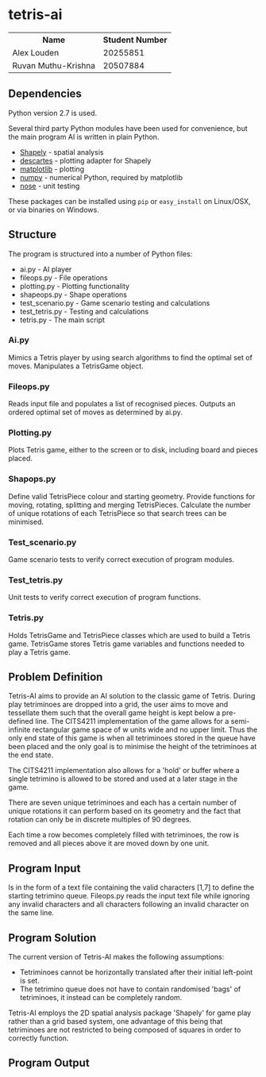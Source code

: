 tetris-ai
=========

<table>
  <tr>
    <th>Name</th><th>Student Number</th>
  </tr>
  <tr>
    <td>Alex Louden</td><td>20255851</td>
  </tr>
  <tr>
    <td>Ruvan Muthu-Krishna</td><td>20507884</td>
  </tr>
</table>

Dependencies
------------

Python version 2.7 is used.

Several third party Python modules have been used for convenience, but the main program AI is written in plain Python.

 * [Shapely](http://toblerity.github.io/shapely/manual.html) - spatial analysis
 * [descartes](https://pypi.python.org/pypi/descartes) - plotting adapter for Shapely
 * [matplotlib](http://matplotlib.org/) - plotting
 * [numpy](http://numpy.scipy.org/) - numerical Python, required by matplotlib
 * [nose](https://nose.readthedocs.org/en/latest/) - unit testing

These packages can be installed using `pip` or `easy_install` on Linux/OSX, or via binaries on Windows.

Structure
---------

The program is structured into a number of Python files:

 * ai.py - AI player
 * fileops.py - File operations
 * plotting.py - Plotting functionality
 * shapeops.py - Shape operations
 * test_scenario.py - Game scenario testing and calculations
 * test_tetris.py - Testing and calculations
 * tetris.py - The main script

### Ai.py

Mimics a Tetris player by using search algorithms to find the optimal set of moves. Manipulates a TetrisGame object.

### Fileops.py

Reads input file and populates a list of recognised pieces. Outputs an ordered optimal set of moves as determined by ai.py.

### Plotting.py

Plots Tetris game, either to the screen or to disk, including board and pieces placed.

### Shapops.py

Define valid TetrisPiece colour and starting geometry. Provide functions for moving, rotating, splitting and merging TetrisPieces.
Calculate the number of unique rotations of each TetrisPiece so that search trees can be minimised.

### Test_scenario.py

Game scenario tests to verify correct execution of program modules.

### Test_tetris.py

Unit tests to verify correct execution of program functions.

### Tetris.py

Holds TetrisGame and TetrisPiece classes which are used to build a Tetris game. TetrisGame stores Tetris game variables and functions needed to play a Tetris game.


Problem Definition
------------------
Tetris-AI aims to provide an AI solution to the classic game of Tetris. During play tetriminoes are dropped into a grid,
the user aims to move and tessellate them such that the overall game height is kept below a pre-defined line.
The CITS4211 implementation of the game allows for a semi-infinite rectangular game space of w units wide and no upper limit.
Thus the only end state of this game is when all tetriminoes stored in the queue have been placed and the only goal is to
minimise the height of the tetriminoes at the end state.

The CITS4211 implementation also allows for a 'hold' or buffer where a single tetrimino is allowed to be stored and used at
a later stage in the game.

There are seven unique tetriminoes and each has a certain number of unique rotations it can perform based on its geometry
and the fact that rotation can only be in discrete multiples of 90 degrees.

Each time a row becomes completely filled with tetriminoes, the row is removed and all pieces above it are moved down by
one unit.

Program Input
-------------
Is in the form of a text file containing the valid characters [1,7] to define the starting tetrimino queue.
Fileops.py reads the input text file while ignoring any invalid characters and all characters following an invalid character on the same line.

Program Solution
----------------
The current version of Tetris-AI makes the following assumptions:
- Tetriminoes cannot be horizontally translated after their initial left-point is set.
- The tetrimino queue does not have to contain randomised 'bags' of tetriminoes, it instead can be completely random.

Tetris-AI employs the 2D spatial analysis package 'Shapely' for game play rather than a grid based system, one advantage
of this being that tetriminoes are not restricted to being composed of squares in order to correctly function.




Program Output
--------------

